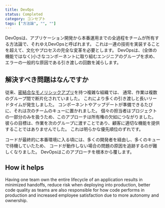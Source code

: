 ```yaml
---
title: DevOps
status: Completed
category: コンセプト
tags: ["方法論", "", ""]
---
```


DevOpsは、アプリケーション開発から本番運用までの全過程をチームが所有する方法論で、それゆえDevOpsと呼ばれます。
これは一連の技術を実装することを超えて、文化やプロセスの完全な変革を必要とします。
DevOpsは、(全体の機能ではなく)小さなコンポーネントに取り組むエンジニアのグループを求め、エラーの一般的な原因である引き渡しの回数を減らします。

## 解決すべき問題はなんですか

従来、[密結合な](/ja/tightly-coupled-architectures/)[モノリシックアプリ](/ja/monolithic-apps/)を持つ複雑な組織では、
通常、作業は複数のグループ間で断片化されていました。
これにより多くの引き渡しと長いリードタイムが発生しました。
コンポーネントやアップデートが準備できるたびに、それは次のチームのキューに置かれました。
個々の担当者はプロジェクトの一部分のみを扱うため、このアプローチは所有権の欠如につながりました。
彼らの目標は、作業を次のグループに渡すことであり、顧客に適切な機能を提供することではありませんでした。
これは明らかな優先順位のずれです。

コードが最終的に本番環境に入る頃には、多くの開発者を経由し、多くのキューで待機していたため、
コードが動作しない場合の問題の原因を追跡するのが難しくなりました。
DevOpsはこのアプローチを根本から覆します。

## How it helps

Having one team own the entire lifecycle of an application results in
minimized handoffs, reduce risk when deploying into production, better code quality
as teams are also responsible for how code performs in production
and increased employee satisfaction due to more autonomy and ownership.
